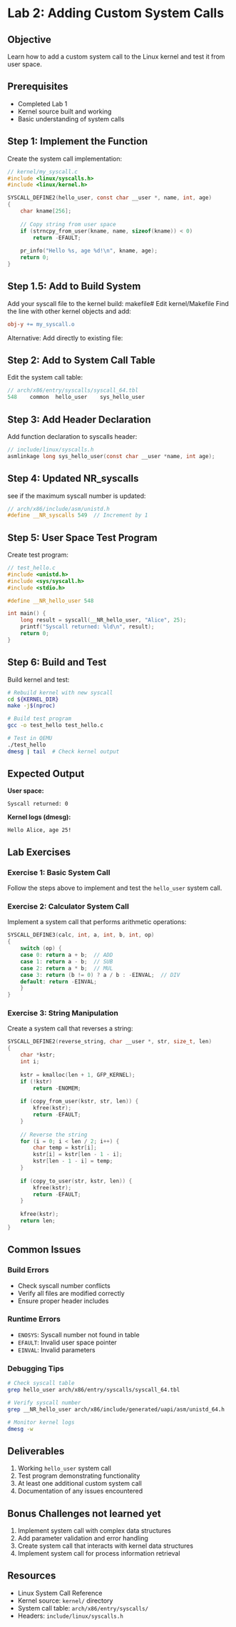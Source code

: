 # Lab 2: Adding Custom System Calls

## Objective
Learn how to add a custom system call to the Linux kernel and test it from user space.

## Prerequisites
- Completed Lab 1
- Kernel source built and working
- Basic understanding of system calls

## Step 1: Implement the Function

Create the system call implementation:

```c
// kernel/my_syscall.c
#include <linux/syscalls.h>
#include <linux/kernel.h>

SYSCALL_DEFINE2(hello_user, const char __user *, name, int, age)
{
    char kname[256];
    
    // Copy string from user space
    if (strncpy_from_user(kname, name, sizeof(kname)) < 0)
        return -EFAULT;
    
    pr_info("Hello %s, age %d!\n", kname, age);
    return 0;
}
```
## Step 1.5: Add to Build System
Add your syscall file to the kernel build:
makefile# Edit kernel/Makefile
Find the line with other kernel objects and add:
```makefile
obj-y += my_syscall.o
```
Alternative: Add directly to existing file:

## Step 2: Add to System Call Table

Edit the system call table:

```c
// arch/x86/entry/syscalls/syscall_64.tbl
548    common  hello_user    sys_hello_user
```

## Step 3: Add Header Declaration

Add function declaration to syscalls header:

```c
// include/linux/syscalls.h
asmlinkage long sys_hello_user(const char __user *name, int age);
```

## Step 4: Updated NR_syscalls

see if the maximum syscall number is updated:

```c
// arch/x86/include/asm/unistd.h
#define __NR_syscalls 549  // Increment by 1
```

## Step 5: User Space Test Program

Create test program:

```c
// test_hello.c
#include <unistd.h>
#include <sys/syscall.h>
#include <stdio.h>

#define __NR_hello_user 548

int main() {
    long result = syscall(__NR_hello_user, "Alice", 25);
    printf("Syscall returned: %ld\n", result);
    return 0;
}
```

## Step 6: Build and Test

Build kernel and test:

```bash
# Rebuild kernel with new syscall
cd ${KERNEL_DIR}
make -j$(nproc)

# Build test program
gcc -o test_hello test_hello.c

# Test in QEMU
./test_hello
dmesg | tail  # Check kernel output
```

## Expected Output

**User space:**
```
Syscall returned: 0
```

**Kernel logs (dmesg):**
```
Hello Alice, age 25!
```

## Lab Exercises

### Exercise 1: Basic System Call
Follow the steps above to implement and test the `hello_user` system call.

### Exercise 2: Calculator System Call
Implement a system call that performs arithmetic operations:

```c
SYSCALL_DEFINE3(calc, int, a, int, b, int, op)
{
    switch (op) {
    case 0: return a + b;  // ADD
    case 1: return a - b;  // SUB
    case 2: return a * b;  // MUL
    case 3: return (b != 0) ? a / b : -EINVAL;  // DIV
    default: return -EINVAL;
    }
}
```

### Exercise 3: String Manipulation
Create a system call that reverses a string:

```c
SYSCALL_DEFINE2(reverse_string, char __user *, str, size_t, len)
{
    char *kstr;
    int i;
    
    kstr = kmalloc(len + 1, GFP_KERNEL);
    if (!kstr)
        return -ENOMEM;
    
    if (copy_from_user(kstr, str, len)) {
        kfree(kstr);
        return -EFAULT;
    }
    
    // Reverse the string
    for (i = 0; i < len / 2; i++) {
        char temp = kstr[i];
        kstr[i] = kstr[len - 1 - i];
        kstr[len - 1 - i] = temp;
    }
    
    if (copy_to_user(str, kstr, len)) {
        kfree(kstr);
        return -EFAULT;
    }
    
    kfree(kstr);
    return len;
}
```

## Common Issues

### Build Errors
- Check syscall number conflicts
- Verify all files are modified correctly
- Ensure proper header includes

### Runtime Errors
- `ENOSYS`: Syscall number not found in table
- `EFAULT`: Invalid user space pointer
- `EINVAL`: Invalid parameters

### Debugging Tips
```bash
# Check syscall table
grep hello_user arch/x86/entry/syscalls/syscall_64.tbl

# Verify syscall number
grep __NR_hello_user arch/x86/include/generated/uapi/asm/unistd_64.h

# Monitor kernel logs
dmesg -w
```

## Deliverables

1. Working `hello_user` system call
2. Test program demonstrating functionality
3. At least one additional custom system call
4. Documentation of any issues encountered

## Bonus Challenges not learned yet

1. Implement system call with complex data structures
2. Add parameter validation and error handling
3. Create system call that interacts with kernel data structures 
4. Implement system call for process information retrieval

## Resources

- Linux System Call Reference
- Kernel source: `kernel/` directory
- System call table: `arch/x86/entry/syscalls/`
- Headers: `include/linux/syscalls.h`